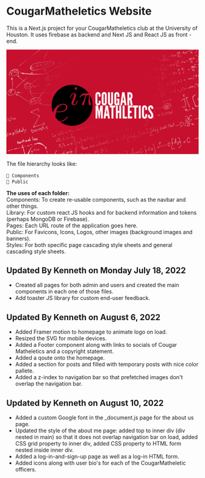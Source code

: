# CougarMatheletics Website
This is a Next.js project for your CougarMatheletics club at the University of Houston.
It uses firebase as backend and Next JS and React JS as front - end.

![CougarMatheletics Logo](https://github.com/kennethpdang/CougarMatheletics/blob/main/public/logoimage.png?raw=true)

The file hierarchy looks like:
```
📁 Components
📁 Public
```

**The uses of each folder:** \
Components: To create re-usable components, such as the navbar and other things. \
Library: For custom react JS hooks and for backend information and tokens (perhaps MongoDB or Firebase). \
Pages: Each URL route of the application goes here. \
Public: For Favicons, Icons, Logos, other images (background images and banners). \
Styles: For both specific page cascading style sheets and general cascading style sheets.

## Updated By Kenneth on Monday July 18, 2022
- Created all pages for both admin and users and created the main components in each one of those files.
- Add toaster JS library for custom end-user feedback.

## Updated By Kenneth on August 6, 2022
- Added Framer motion to homepage to animate logo on load.
- Resized the SVG for mobile devices.
- Added a Footer component along with links to socials of Cougar Matheletics and a copyright statement.
- Added a qoute onto the homepage.
- Added a section for posts and filled with temporary posts with nice color pallete.
- Added a z-index to navigation bar so that prefetched images don't overlap the navigation bar.

## Updated by Kenneth on August 10, 2022
- Added a custom Google font in the _document.js page for the about us page.
- Updated the style of the about me page: added top to inner div (div nested in main) so that it does not overlap navigation bar on load, added CSS grid property to inner div, added CSS property to HTML form nested inside inner div.
- Added a log-in-and-sign-up page as well as a log-in HTML form.
- Added icons along with user bio's for each of the CougarMatheletic officers.
